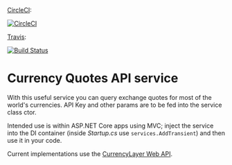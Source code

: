 [CircleCI](http://circleci.com/):

[![CircleCI](https://circleci.com/gh/GlitchedPolygons/CurrencyQuotesService.svg?style=svg)](https://circleci.com/gh/GlitchedPolygons/CurrencyQuotesService)

[Travis](http://travis-ci.org/):

[![Build Status](https://travis-ci.org/GlitchedPolygons/CurrencyQuotesService.svg?branch=master)](https://travis-ci.org/GlitchedPolygons/CurrencyQuotesService)
# Currency Quotes API service
With this useful service you can query exchange quotes for most of the world's currencies.
API Key and other params are to be fed into the service class ctor. 

Intended use is within ASP.NET Core apps using MVC; inject the service into the DI container 
(inside _Startup.cs_ use `services.AddTransient`) and then use it in your code.

Current implementations use the [CurrencyLayer Web API](currencylayer.com).
